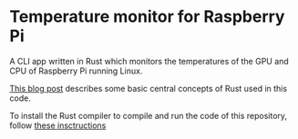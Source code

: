 # Temperature monitor for Raspberry Pi

A CLI app written in Rust which monitors the temperatures of the GPU and CPU of Raspberry Pi running Linux.

[This blog post](https://index45.com/temp-monitor-rust/) describes some basic central concepts of Rust used in this code.

To install the Rust compiler to compile and run the code of this repository, follow [these insctructions](https://www.rust-lang.org/tools/install)
